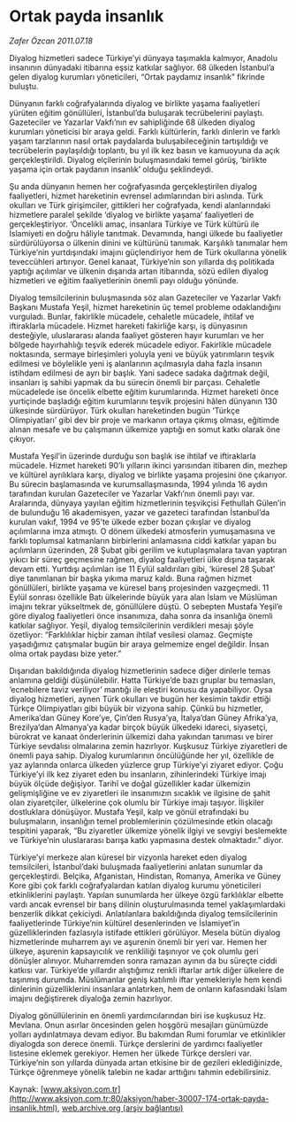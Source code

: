 # Ortak payda insanlık

*Zafer Özcan 2011.07.18*

<font class="agenda2NewsSpot">
 <span>
  Diyalog hizmetleri sadece Türkiye’yi dünyaya taşımakla kalmıyor, Anadolu insanının dünyadaki itibarına eşsiz katkılar sağlıyor. 68 ülkeden İstanbul’a gelen diyalog kurumları yöneticileri, “Ortak paydamız insanlık” fikrinde buluştu.
 </span>
</font>
<font class="newsDetail">
 <p>
  <p class="BasicParagraph">
   <span>
    Dünyanın farklı coğrafyalarında diyalog ve birlikte yaşama faaliyetleri yürüten eğitim gönüllüleri, İstanbul’da buluşarak tecrübelerini paylaştı. Gazeteciler ve Yazarlar Vakfı’nın ev sahipliğinde 68 ülkeden diyalog kurumları yöneticisi bir araya geldi. Farklı kültürlerin, farklı dinlerin ve farklı yaşam tarzlarının nasıl ortak paydalarda buluşabileceğinin tartışıldığı ve tecrübelerin paylaşıldığı toplantı, bu yıl ilk kez basın ve kamuoyuna da açık gerçekleştirildi. Diyalog elçilerinin buluşmasındaki temel görüş, ‘birlikte yaşama için ortak paydanın insanlık’ olduğu şeklindeydi.
   </span>
  </p>
  <p class="2011yenimetin">
   <span>
    Şu anda dünyanın hemen her coğrafyasında gerçekleştirilen diyalog faaliyetleri, hizmet hareketinin evrensel adımlarından biri aslında. Türk okulları ve Türk girişimciler, gittikleri her coğrafyada, kendi alanlarındaki hizmetlere paralel şekilde ‘diyalog ve birlikte yaşama’ faaliyetleri de gerçekleştiriyor. ‘Öncelikli amaç, insanlara Türkiye ve Türk kültürü ile İslamiyeti en doğru hâliyle tanıtmak. Devamında, hangi ülkede bu faaliyetler sürdürülüyorsa o ülkenin dinini ve kültürünü tanımak. Karşılıklı tanımalar hem Türkiye’nin yurtdışındaki imajını güçlendiriyor hem de Türk okullarına yönelik teveccühleri artırıyor. Genel kanaat, Türkiye’nin son yıllarda dış politikada yaptığı açılımlar ve ülkenin dışarıda artan itibarında, sözü edilen diyalog hizmetleri ve eğitim faaliyetlerinin önemli payı olduğu yönünde.
   </span>
  </p>
  <p class="2011yenimetin">
   <span>
    Diyalog temsilcilerinin buluşmasında söz alan Gazeteciler ve Yazarlar Vakfı Başkanı Mustafa Yeşil, hizmet hareketinin üç temel probleme odaklandığını vurguladı. Bunlar, fakirlikle mücadele, cehaletle mücadele, ihtilaf ve iftiraklarla mücadele. Hizmet hareketi fakirliğe karşı, iş dünyasının desteğiyle, uluslararası alanda faaliyet gösteren hayır kurumları ve her bölgede hayırhahlığı teşvik ederek mücadele ediyor. Fakirlikle mücadele noktasında, sermaye birleşimleri yoluyla yeni ve büyük yatırımların teşvik edilmesi ve böylelikle yeni iş alanlarının açılmasıyla daha fazla insanın istihdam edilmesi de ayrı bir başlık. Yani sadece sadaka dağıtmak değil, insanları iş sahibi yapmak da bu sürecin önemli bir parçası. Cehaletle mücadelede ise öncelik elbette eğitim kurumlarında. Hizmet hareketi önce yurtiçinde başladığı eğitim kurumlarını teşvik projesini hâlen dünyanın 130 ülkesinde sürdürüyor. Türk okulları hareketinden bugün ‘Türkçe Olimpiyatları’ gibi dev bir proje ve markanın ortaya çıkmış olması, eğitimde alınan mesafe ve bu çalışmanın ülkemize yaptığı en somut katkı olarak öne çıkıyor.
   </span>
  </p>
  <p class="2011yenimetin">
   <span>
    Mustafa Yeşil’in üzerinde durduğu son başlık ise ihtilaf ve iftiraklarla mücadele. Hizmet hareketi 90’lı yılların ikinci yarısından itibaren din, mezhep ve kültürel ayrılıklara karşı, diyalog ve birlikte yaşama projesini öne çıkarıyor. Bu sürecin başlamasında ve kurumsallaşmasında, 1994 yılında 16 aydın tarafından kurulan Gazeteciler ve Yazarlar Vakfı’nın önemli payı var. Aralarında, dünyaya yayılan eğitim hizmetlerinin teşvikçisi Fethullah Gülen’in de bulunduğu 16 akademisyen, yazar ve gazeteci tarafından İstanbul’da kurulan vakıf, 1994 ve 95’te ülkede ezber bozan çıkışlar ve diyalog açılımlarına imza atmıştı. O dönem ülkedeki atmosferin yumuşamasına ve farklı toplumsal katmanların birbirlerini anlamasına ciddi katkılar yapan bu açılımların üzerinden, 28 Şubat gibi gerilim ve kutuplaşmalara tavan yaptıran yıkıcı bir süreç geçmesine rağmen, diyalog faaliyetleri ülke dışına taşarak devam etti. Yurtdışı açılımları ise 11 Eylül saldırıları gibi, ‘küresel 28 Şubat’ diye tanımlanan bir başka yıkıma maruz kaldı. Buna rağmen hizmet gönüllüleri, birlikte yaşama ve küresel barış projesinden vazgeçmedi. 11 Eylül sonrası özellikle Batı ülkelerinde büyük yara alan İslam ve Müslüman imajını tekrar yükseltmek de, gönüllülere düştü. O sebepten Mustafa Yeşil’e göre diyalog faaliyetleri önce insanımıza, daha sonra da insanlığa önemli katkılar sağlıyor. Yeşil, diyalog temsilcilerinin verdikleri mesajı şöyle özetliyor: “Farklılıklar hiçbir zaman ihtilaf vesilesi olamaz. Geçmişte yaşadığımız çatışmalar bugün bir araya gelmemize engel değildir. İnsan olma ortak paydası bize yeter.”
   </span>
  </p>
  <p class="2011yenimetin">
   <span>
    Dışarıdan bakıldığında diyalog hizmetlerinin sadece diğer dinlerle temas anlamına geldiği düşünülebilir. Hatta Türkiye’de bazı gruplar bu temasları, ‘ecnebilere taviz veriliyor’ mantığı ile eleştiri konusu da yapabiliyor. Oysa diyalog hizmetleri, aynen Türk okulları ve bugün her kesimin takdir ettiği Türkçe Olimpiyatları gibi büyük bir vizyona sahip. Çünkü bu hizmetler, Amerika’dan Güney Kore’ye, Çin’den Rusya’ya, İtalya’dan Güney Afrika’ya, Brezilya’dan Almanya’ya kadar birçok büyük ülkedeki idareci, siyasetçi, bürokrat ve kanaat önderlerinin ülkemizi daha yakından tanıması ve birer Türkiye sevdalısı olmalarına zemin hazırlıyor. Kuşkusuz Türkiye ziyaretleri de önemli paya sahip. Diyalog kurumlarının öncülüğünde her yıl, özellikle de yaz aylarında onlarca ülkeden yüzlerce grup Türkiye’yi ziyaret ediyor. Çoğu Türkiye’yi ilk kez ziyaret eden bu insanların, zihinlerindeki Türkiye imajı büyük ölçüde değişiyor. Tarihî ve doğal güzellikler kadar ülkemizin gelişmişliğine ve ev ziyaretleri ile insanımızın sıcaklık ve ilgisine de şahit olan ziyaretçiler, ülkelerine çok olumlu bir Türkiye imajı taşıyor. İlişkiler dostluklara dönüşüyor. Mustafa Yeşil, kalp ve gönül etrafındaki bu buluşmaların, insanlığın temel problemlerinin çözülmesinde etkin olacağı tespitini yaparak, “Bu ziyaretler ülkemize yönelik ilgiyi ve sevgiyi beslemekte ve Türkiye’nin uluslararası barışa katkı yapmasına destek olmaktadır.” diyor.
   </span>
  </p>
  <p class="2011yenimetin">
   <span>
    Türkiye’yi merkeze alan küresel bir vizyonla hareket eden diyalog temsilcileri, İstanbul’daki buluşmada faaliyetlerini anlatan sunumlar da gerçekleştirdi. Belçika, Afganistan, Hindistan, Romanya, Amerika ve Güney Kore gibi çok farklı coğrafyalardan katılan diyalog kurumu yöneticileri etkinliklerini paylaştı. Yapılan sunumlarda her ülkeye özgü farklılıklar elbette vardı ancak evrensel bir barış dilinin oluşturulmasında temel yaklaşımlardaki benzerlik dikkat çekiciydi. Anlatılanlara bakıldığında diyalog temsilcilerinin faaliyetlerinde Türkiye’nin kültürel desenlerinden ve İslamiyet’in güzelliklerinden fazlasıyla istifade ettikleri görülüyor. Mesela bütün diyalog hizmetlerinde muharrem ayı ve aşurenin önemli bir yeri var. Hemen her ülkeye, aşurenin kapsayıcılık ve renkliliği taşınıyor ve çok olumlu geri dönüşler alınıyor. Muharremden sonra ramazan ayının da bu süreçte ciddi katkısı var. Türkiye’de yıllardır alıştığımız renkli iftarlar artık diğer ülkelere de taşınmış durumda. Müslümanlar geniş katılımlı iftar yemekleriyle hem kendi dinlerinin güzelliklerini insanlara anlatırken, hem de onların kafasındaki İslam imajını değiştirerek diyaloğa zemin hazırlıyor.
   </span>
  </p>
  <p class="2011yenimetin">
   <span>
    Diyalog gönüllülerinin en önemli yardımcılarından biri ise kuşkusuz Hz. Mevlana. Onun asırlar öncesinden gelen hoşgörü mesajları günümüzde yolları aydınlatmaya devam ediyor. Bu bakımdan Rumi forumlar ve etkinlikler diyalogda son derece önemli. Türkçe derslerini de yardımcı faaliyetler listesine eklemek gerekiyor. Hemen her ülkede Türkçe dersleri var. Türkiye’nin son yıllarda dünyada artan etkisine bir de gezileri eklediğinizde, Türkçe öğrenmeye yönelik talebin ne kadar arttığını tahmin edebilirsiniz.
   </span>
  </p>
 </p>
</font>

Kaynak: [www.aksiyon.com.tr](http://www.aksiyon.com.tr:80/aksiyon/haber-30007-174-ortak-payda-insanlik.html), [web.archive.org (arşiv bağlantısı)](http://web.archive.org/web/20111231041824/http://www.aksiyon.com.tr:80/aksiyon/haber-30007-174-ortak-payda-insanlik.html)
